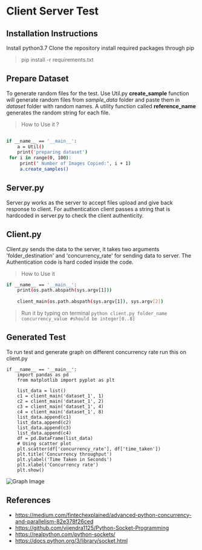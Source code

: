 # Client Server Test

## Installation Instructions 
Install python3.7 
Clone the repository 
install required packages through pip
> pip install -r requirements.txt


## Prepare Dataset
To generate random files for the test. Use Util.py 
**create_sample** function will generate random files from *sample_data* folder and paste them in *dataset* folder with random names. A utility function called **reference_name** generates the random string for each file. 
> How to Use it ? 
```sh
  
if __name__ == '__main__':  
    a = Util()  
    print('preparing dataset')  
 for i in range(0, 100): 
     print(" Number of Images Copied:", i + 1) 
     a.create_samples()
```
## Server.py

Server.py works as the server to accept files upload and give back response to client. For authentication client passes a string that is hardcoded in server.py to check the client authenticity. 

## Client.py
Client.py sends the data to the server, it takes two arguments 'folder_destination' and 'concurrency_rate' for sending data to server. The Authentication code is hard coded inside the code. 
>How to Use it  
```sh
if __name__ == '__main__':  
    print(os.path.abspath(sys.argv[1]))  
  
    client_main(os.path.abspath(sys.argv[1]), sys.argv[2])
```
> Run it by typing on terminal 
``` python client.py folder_name concurrency_value #should be integer[0..8] ```


## Generated Test
To run test and generate graph on different concurrency rate run this on client.py 
```
if __name__ == '__main__': 
	import pandas as pd  
	from matplotlib import pyplot as plt  
  
	list_data = list()  
	c1 = client_main('dataset_1', 1)  
	c2 = client_main('dataset_1', 2)  
	c3 = client_main('dataset_1', 4)  
	c4 = client_main('dataset_1', 8)  
	list_data.append(c1)  
	list_data.append(c2)  
	list_data.append(c3)  
	list_data.append(c4)  
	df = pd.DataFrame(list_data)  
	# Using scatter plot  
	plt.scatter(df['concurrency_rate'], df['time_taken'])  
	plt.title('Concurrency throughput')  
	plt.ylabel('Time Taken in Seconds')  
	plt.xlabel('Concurrency rate')  
	plt.show()
```

![Graph Image](https://github.com/jahanxb/client-server/blob/master/concurrency_graph_with_delay.png?raw=true)

## References

 - https://medium.com/fintechexplained/advanced-python-concurrency-and-parallelism-82e378f26ced
 - https://github.com/vijendra1125/Python-Socket-Programming
 - https://realpython.com/python-sockets/
 - https://docs.python.org/3/library/socket.html

